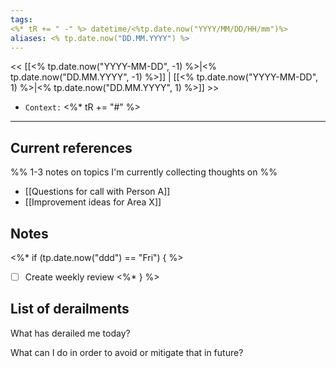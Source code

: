 ```yaml
---
tags:
<%* tR += " -" %> datetime/<%tp.date.now("YYYY/MM/DD/HH/mm")%>
aliases: <% tp.date.now("DD.MM.YYYY") %>
---
```


<< [[<% tp.date.now("YYYY-MM-DD", -1) %>|<% tp.date.now("DD.MM.YYYY", -1) %>]] | [[<% tp.date.now("YYYY-MM-DD", 1) %>|<% tp.date.now("DD.MM.YYYY", 1) %>]] >>
- `Context:` <%* tR += "#" %>
---

## Current references
%% 1-3 notes on topics I'm currently collecting thoughts on %%
- [[Questions for call with Person A]]
- [[Improvement ideas for Area X]]

## Notes
<%* if (tp.date.now("ddd") == "Fri") { %>
- [ ] Create weekly review
<%* } %>

## List of derailments
What has derailed me today?

What can I do in order to avoid or mitigate that in future?